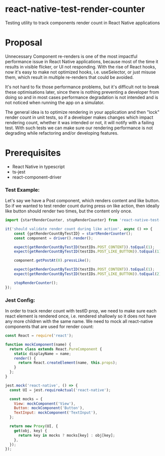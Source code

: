 # react-native-test-render-counter
Testing utility to track components render count in React Native applications


# Proposal
Unnecessary Component re-renders is one of the most impactful performance issue in React Native applications, because most of the time it results in visible flicker, or UI not responding. With the rise of React hooks, now it's easy to make not optimized hooks, i.e. useSelector, or just misuse them, which result in multiple re-renders that could be avoided.

It's not hard to fix those performance problems, but it's difficult not to break these optimisations later, since there is nothing preventing a developer from doing so and in most cases performance degradation is not intended and is not noticed when running the app on a simulator.

The general idea is to optimize rendering in your application and then "lock" render count in unit tests, so if a developer makes changes which impact rendering count, whether it was intended or not, it will notify with a failing test. With such tests we can make sure our rendering performance is not degrading while refactoring and/or developing features.

# Prerequisites
- React Native in typescript
- ts-jest
- react-component-driver
### **Test Example:**
Let's say we have a Post component, which renders content and like button. So if we wanted to test render count during press on like action, then ideally like button should render two times, but the content only once.


```ts
import {startRenderCounter, stopRenderCounter} from 'react-native-test-render-counter';

it('should validate render count during like action', async () => {
    const {getRenderCountByTestID} = startRenderCounter();
    const component = driver().render();

    expect(getRenderCountByTestID(testIDs.POST_CONTENT)).toEqual(1);
    expect(getRenderCountByTestID(testIDs.POST_LIKE_BUTTON)).toEqual(1);

    component.getPostAt(0).pressLike();

    expect(getRenderCountByTestID(testIDs.POST_CONTENT)).toEqual(1);
    expect(getRenderCountByTestID(testIDs.POST_LIKE_BUTTON)).toEqual(2);

    stopRenderCounter();
});
```

### **Jest Config:**
In order to track render count with testID prop, we need to make sure each react element is rendered once, i.e. rendered shallowly so it does not have any more children with the same name. We need to mock all react-native components that are used for render count:
```js
const React = require('react');

function mockComponent(name) {
  return class extends React.PureComponent {
    static displayName = name;
    render() {
      return React.createElement(name, this.props);
    }
  };
}

jest.mock('react-native', () => {
  const UI = jest.requireActual('react-native');

  const mocks = {
    View: mockComponent('View'),
    Button: mockComponent('Button'),
    TextInput: mockComponent('TextInput'),
  };

  return new Proxy(UI, {
    get(obj, key) {
      return key in mocks ? mocks[key] : obj[key];
    },
  });
});

```